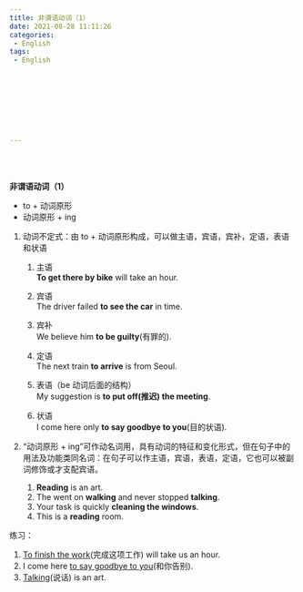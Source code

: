 ```yaml
---
title: 非谓语动词（1）
date: 2021-08-28 11:11:26
categories:
 - English
tags:
 - English









---
```


<br>
<br>



**非谓语动词（1）**

* to + 动词原形
* 动词原形 + ing

1. 动词不定式：由 to + 动词原形构成，可以做主语，宾语，宾补，定语，表语和状语

    1. 主语  
        **To get there by bike** will take an hour.

    2. 宾语  
        The driver failed **to see the car** in time.

    3. 宾补  
        We believe him **to be guilty**(有罪的).

    4. 定语  
        The next train **to arrive** is from Seoul.

    5. 表语（be 动词后面的结构）  
        My suggestion is **to put off(推迟) the meeting**.

    6. 状语  
        I come here only **to say goodbye to you**(目的状语).

 2. “动词原形 + ing”可作动名词用，具有动词的特征和变化形式，但在句子中的用法及功能类同名词：在句子可以作主语，宾语，表语，定语，它也可以被副词修饰或才支配宾语。

    1. **Reading** is an art.
    2. The went on **walking** and never stopped **talking**.
    3. Your task is quickly **cleaning the windows**.
    4. This is a **reading** room.

练习：

1. <u>To finish the work</u>(完成这项工作) will take us an hour.
2. I come here <u>to say goodbye to you</u>(和你告别).
3. <u>Talking</u>(说话) is an art.
        